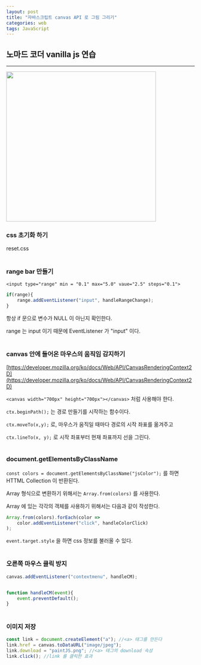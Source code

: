 ```yaml
---
layout: post
title: "자바스크립트 canvas API 로 그림 그리기"
categories: web
tags: JavaScript
---
```



## 노마드 코더 vanilla js 연습

---

<image src="demo.png" height="400px" width = "auto">

### css 초기화 하기

reset.css

#

### range bar 만들기

`<input type="range" min = "0.1" max="5.0" vaue="2.5" steps="0.1">`

```js
if(range){
    range.addEventListener("input", handleRangeChange);
}
```

항상 if 문으로 변수가 NULL 이 아닌지 확인한다.

range 는 input 이기 때문에 EventListener 가 "input" 이다.

#

### canvas 안에 들어온 마우스의 움직임 감지하기

[https://developer.mozilla.org/ko/docs/Web/API/CanvasRenderingContext2D](https://developer.mozilla.org/ko/docs/Web/API/CanvasRenderingContext2D)

`<canvas width="700px" height="700px"></canvas>` 처럼 사용해야 한다.

`ctx.beginPath();` 는 경로 만들기를 시작하는 함수이다.

`ctx.moveTo(x,y);` 로, 마우스가 움직일 때마다 경로의 시작 좌표를 옮겨주고

`ctx.lineTo(x, y);` 로 시작 좌표부터 현재 좌표까지 선을 그린다.


#

### document.getElementsByClassName

`const colors = document.getElementsByClassName("jsColor");` 를 하면 HTTML Collection 이 반환된다.

Array 형식으로 변환하기 위해서는 `Array.from(colors)` 를 사용한다.

Array 에 있는 각각의 객체를 사용하기 위해서는 다음과 같이 작성한다.

```js
Array.from(colors).forEach(color =>
    color.addEventListener("click", handleColorClick)
);
```

`event.target.style` 을 하면 css 정보를 불러올 수 있다.

#

### 오른쪽 마우스 클릭 방지

```js
canvas.addEventListener("contextmenu", handleCM);


function handleCM(event){
    event.preventDefault();
}
```

#

### 이미지 저장

```js
const link = document.createElement("a"); //<a> 태그를 만든다
link.href = canvas.toDataURL("image/jpeg");
link.download = "paintJS.png"; //<a> 태그의 download 속성
link.click(); //link 를 클릭한 효과
```
